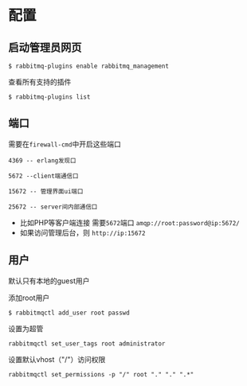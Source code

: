 # 配置

## 启动管理员网页

```
$ rabbitmq-plugins enable rabbitmq_management
```

查看所有支持的插件

```
$ rabbitmq-plugins list
```

## 端口

需要在`firewall-cmd`中开启这些端口

```
4369 -- erlang发现口

5672 --client端通信口

15672 -- 管理界面ui端口

25672 -- server间内部通信口
```

- 比如PHP等客户端连接 需要`5672`端口 `amqp://root:password@ip:5672/`
- 如果访问管理后台，则 `http://ip:15672`


## 用户

默认只有本地的guest用户

添加root用户

```
$ rabbitmqctl add_user root passwd
```

设置为超管

```
rabbitmqctl set_user_tags root administrator
```

设置默认vhost（"/"）访问权限

```
rabbitmqctl set_permissions -p "/" root "." "." ".*"
```